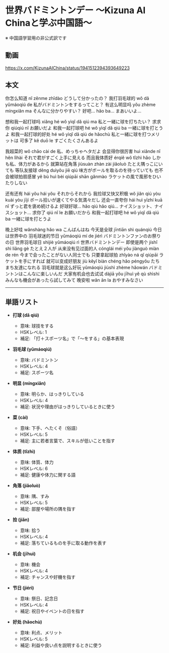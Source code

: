 # 世界バドミントンデー 〜Kizuna AI Chinaと学ぶ中国語〜
※ 中国語学習用の非公式訳です

## 動画
https://x.com/KizunaAIChina/status/1941512394393649223

## 本文

你怎么知道 nǐ zěnme zhīdào  どうして分かったの？
我打羽毛球的 wǒ dǎ yǔmáoqiú de  私がバドミントンをするってこと？
有这么明显吗 yǒu zhème míngxiǎn ma  そんなに分かりやすい？
好吧… hǎo ba…  まあいいよ…

想和我一起打球吗 xiǎng hé wǒ yìqǐ dǎ qiú ma  私と一緒に球を打ちたい？
求求你 qiúqiú nǐ  お願いだよ
和我一起打球吧 hé wǒ yìqǐ dǎ qiú ba  一緒に球を打とうよ
和我一起打球的好处 hé wǒ yìqǐ dǎ qiú de hǎochù  私と一緒に球を打つメリットは
可多了 kě duō le  すごくたくさんあるよ

我超菜的 wǒ chāo cài de  私、めっちゃヘタだよ
会显得你很厉害 huì xiǎnde nǐ hěn lìhài  それで君がすごく上手に見える
而且我体质好 érqiě wǒ tǐzhì hǎo  しかも私、体力があるから
就算站在角落 jiùsuàn zhàn zài jiǎoluò  たとえ隅っこにいても
等队友接球 děng duìyǒu jiē qiú  味方がボールを取るのを待っていても
也不会被球拍扇感冒 yě bù huì bèi qiúpāi shān gǎnmào  ラケットの風で風邪をひいたりしない

还有还有 hái yǒu hái yǒu  それからそれから
我捡球又快又积极 wǒ jiǎn qiú yòu kuài yòu jījí  ボール拾いが速くてやる気満々だし
还会一直夸你 hái huì yīzhí kuā nǐ  ずっと君を褒め続けるよ
好球好球… hǎo qiú hǎo qiú…  ナイスショット、ナイスショット…
求你了 qiú nǐ le  お願いだから
和我一起打球吧 hé wǒ yìqǐ dǎ qiú ba  一緒に球を打とうよ

晚上好哇 wǎnshàng hǎo wa  こんばんはね
今天是全球 jīntiān shì quánqiú  今日は世界中の
羽毛球迷的节日 yǔmáoqiú mí de jiérì  バドミントンファンのお祭りの日
世界羽毛球日 shìjiè yǔmáoqiú rì  世界バドミントンデー
即使是两个 jíshǐ shì liǎng gè  たとえ２人が
从来没有见过面的人 cónglái méi yǒu jiànguò miàn de rén  今まで会ったことがない人同士でも
只要拿起球拍 zhǐyào ná qǐ qiúpāi  ラケットを手にすれば
就可以变成好朋友 jiù kěyǐ biàn chéng hǎo péngyǒu  たちまち友達になれる
羽毛球就是这么好玩 yǔmáoqiú jiùshì zhème hǎowán  バドミントンはこんなに楽しいんだ
大家有机会也去试试 dàjiā yǒu jīhuì yě qù shìshi  みんなも機会があったら試してみて
晚安啦 wǎn ān la  おやすみなさい

---

## 単語リスト

* **打球 (dǎ qiú)**

  * 意味: 球技をする
  * HSKレベル: 1
  * 補足: 「打＋スポーツ名」で「〜をする」の基本表現

* **羽毛球 (yǔmáoqiú)**

  * 意味: バドミントン
  * HSKレベル: 4
  * 補足: スポーツ名

* **明显 (míngxiǎn)**

  * 意味: 明らか、はっきりしている
  * HSKレベル: 4
  * 補足: 状況や理由がはっきりしているときに使う

* **菜 (cài)**

  * 意味: 下手、へたくそ（俗語）
  * HSKレベル: 5
  * 補足: 主に若者言葉で、スキルが低いことを指す

* **体质 (tǐzhì)**

  * 意味: 体質、体力
  * HSKレベル: 6
  * 補足: 健康や体力に関する語

* **角落 (jiǎoluò)**

  * 意味: 隅、すみ
  * HSKレベル: 5
  * 補足: 部屋や場所の隅を指す

* **捡 (jiǎn)**

  * 意味: 拾う
  * HSKレベル: 4
  * 補足: 落ちているものを手に取る動作を表す

* **机会 (jīhuì)**

  * 意味: 機会
  * HSKレベル: 4
  * 補足: チャンスや好機を指す

* **节日 (jiérì)**

  * 意味: 祭日、記念日
  * HSKレベル: 4
  * 補足: 祝日やイベントの日を指す

* **好处 (hǎochù)**

  * 意味: 利点、メリット
  * HSKレベル: 5
  * 補足: 利益や良い点を説明するときに使う
